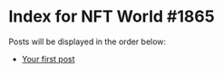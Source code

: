 # Index for NFT World #1865
Posts will be displayed in the order below:

- [Your first post](./001-first.md)


